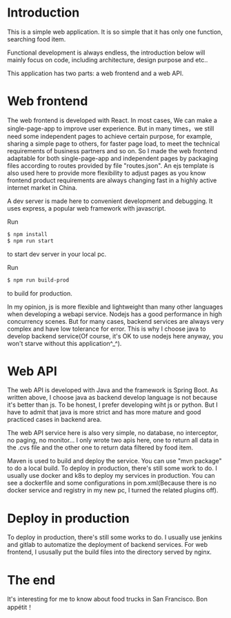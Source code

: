 # Introduction
This is a simple web application. It is so simple that it has only one function, searching food item.

Functional development is always endless, the introduction below will mainly focus on code, including architecture, design purpose and etc..

This application has two parts: a web frontend and a web API. 

# Web frontend
The web frontend is developed with React. In most cases, We can make a single-page-app to improve user experience. But in many times，we still need some independent pages to achieve certain purpose, for example, sharing a simple page to others, for faster page load, to meet the technical requirements of business partners and so on. So I made the web frontend adaptable for both single-page-app and independent pages by packaging files according to routes provided by file "routes.json". An ejs template is also used here to provide more flexibility to adjust pages as you know frontend product requirements are always changing fast in a highly active internet market in China.

A dev server is made here to convenient development and debugging. It uses express, a popular web framework with javascript. 

Run
```bash
$ npm install
$ npm run start
```
to start dev server in your local pc.

Run
```bash
$ npm run build-prod
```
to build for production.

In my opinion, js is more flexible and lightweight than many other languages when developing a webapi service. Nodejs has a good performance in high concurrency scenes. But for many cases, backend services are always very complex and have low tolerance for error. This is why I choose java to develop backend service(Of course, it's OK to use nodejs here anyway, you won't starve without this application^_^).


# Web API
The web API is developed with Java and the framework is Spring Boot. As written above, I choose java as backend develop language is not because it's better than js. To be honest, I prefer developing wiht js or python. But I have to admit that java is more strict and has more mature and good practiced cases in backend area. 

The web API service here is also very simple, no database, no interceptor, no paging, no monitor... I only wrote two apis here, one to return all data in the .cvs file and the other one to return data filtered by food item. 

Maven is used to build and deploy the service. You can use "mvn package" to do a local build. To deploy in production, there's still some work to do. I usually use docker and k8s to deploy my services in production. You can see a dockerfile and some configurations in pom.xml(Because there is no docker service and registry in my new pc, I turned the related plugins off).

# Deploy in production
To deploy in production, there's still some works to do. I usually use jenkins and gitlab to automatize the deployment of backend services. For web frontend, I ususally put the build files into the directory served by nginx.

# The end
It's interesting for me to know about food trucks in San Francisco. Bon appétit！





